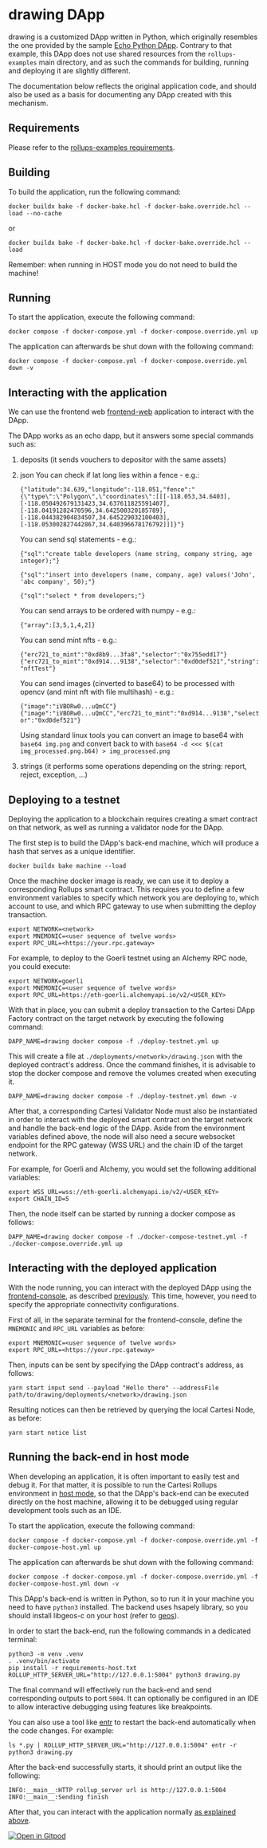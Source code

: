 # drawing DApp

drawing is a customized DApp written in Python, which originally resembles the one provided by the sample [Echo Python DApp](https://github.com/cartesi/rollups-examples/tree/main/echo-python).
Contrary to that example, this DApp does not use shared resources from the `rollups-examples` main directory, and as such the commands for building, running and deploying it are slightly different.

The documentation below reflects the original application code, and should also be used as a basis for documenting any DApp created with this mechanism.

## Requirements

Please refer to the [rollups-examples requirements](https://github.com/cartesi/rollups-examples/tree/main/README.md#requirements).

## Building

To build the application, run the following command:

```shell
docker buildx bake -f docker-bake.hcl -f docker-bake.override.hcl --load --no-cache
```
or 
```shell
docker buildx bake -f docker-bake.hcl -f docker-bake.override.hcl --load
```
Remember: when running in HOST mode you do not need to build the machine!

## Running

To start the application, execute the following command:

```shell
docker compose -f docker-compose.yml -f docker-compose.override.yml up
```

The application can afterwards be shut down with the following command:

```shell
docker compose -f docker-compose.yml -f docker-compose.override.yml down -v
```

## Interacting with the application

We can use the frontend web [frontend-web](https://github.com/lynoferraz/frontend-web-cartesi) application to interact with the DApp.

The DApp works as an echo dapp, but it answers some special commands such as:
1. deposits (it sends vouchers to depositor with the same assets)
2. json 
    You can check if lat long lies within a fence - e.g.: 
    
    ```{"latitude":34.639,"longitude":-118.051,"fence":"{\"type\":\"Polygon\",\"coordinates\":[[[-118.053,34.6403],[-118.050492679131423,34.637611825591407],[-118.04191282470596,34.642500320185789],[-118.044382904834507,34.645229032100403],[-118.053002827442867,34.640396678176792]]]}"}```
    
    You can send sql statements - e.g.: 
    
    ```{"sql":"create table developers (name string, company string, age integer);"}```
    
    ```{"sql":"insert into developers (name, company, age) values('John', 'abc company', 50);"}```
    
    ```{"sql":"select * from developers;"}```
    
    You can send arrays to be ordered with numpy - e.g.: 
    
    ```{"array":[3,5,1,4,2]}```

    You can send mint nfts - e.g.: 
    
    ```{"erc721_to_mint":"0xd8b9...3fa8","selector":"0x755edd17"}```
    ```{"erc721_to_mint":"0xd914...9138","selector":"0xd0def521","string":"nftTest"}```

    You can send images (cinverted to base64) to be processed with opencv (and mint nft with file multihash) - e.g.: 
    
    ```{"image":"iVBORw0...uQmCC"}```
    ```{"image":"iVBORw0...uQmCC","erc721_to_mint":"0xd914...9138","selector":"0xd0def521"}```

    Using standard linux tools you can convert an image to base64 with ```base64 img.png``` and convert back to with ```base64 -d <<< $(cat img_processed.png.b64) > img_processed.png```

3. strings (it performs some operations depending on the string: report, reject, exception, ...)


## Deploying to a testnet

Deploying the application to a blockchain requires creating a smart contract on that network, as well as running a validator node for the DApp.

The first step is to build the DApp's back-end machine, which will produce a hash that serves as a unique identifier.

```shell
docker buildx bake machine --load
```

Once the machine docker image is ready, we can use it to deploy a corresponding Rollups smart contract. This requires you to define a few environment variables to specify which network you are deploying to, which account to use, and which RPC gateway to use when submitting the deploy transaction.

```shell
export NETWORK=<network>
export MNEMONIC=<user sequence of twelve words>
export RPC_URL=<https://your.rpc.gateway>
```

For example, to deploy to the Goerli testnet using an Alchemy RPC node, you could execute:

```shell
export NETWORK=goerli
export MNEMONIC=<user sequence of twelve words>
export RPC_URL=https://eth-goerli.alchemyapi.io/v2/<USER_KEY>
```

With that in place, you can submit a deploy transaction to the Cartesi DApp Factory contract on the target network by executing the following command:

```shell
DAPP_NAME=drawing docker compose -f ./deploy-testnet.yml up
```

This will create a file at `./deployments/<network>/drawing.json` with the deployed contract's address.
Once the command finishes, it is advisable to stop the docker compose and remove the volumes created when executing it.

```shell
DAPP_NAME=drawing docker compose -f ./deploy-testnet.yml down -v
```

After that, a corresponding Cartesi Validator Node must also be instantiated in order to interact with the deployed smart contract on the target network and handle the back-end logic of the DApp.
Aside from the environment variables defined above, the node will also need a secure websocket endpoint for the RPC gateway (WSS URL) and the chain ID of the target network.

For example, for Goerli and Alchemy, you would set the following additional variables:

```shell
export WSS_URL=wss://eth-goerli.alchemyapi.io/v2/<USER_KEY>
export CHAIN_ID=5
```

Then, the node itself can be started by running a docker compose as follows:

```shell
DAPP_NAME=drawing docker compose -f ./docker-compose-testnet.yml -f ./docker-compose.override.yml up
```

## Interacting with the deployed application

With the node running, you can interact with the deployed DApp using the [frontend-console](https://github.com/cartesi/rollups-examples/tree/main/frontend-console), as described [previously](#interacting-with-the-application).
This time, however, you need to specify the appropriate connectivity configurations.

First of all, in the separate terminal for the frontend-console, define the `MNEMONIC` and `RPC_URL` variables as before:

```shell
export MNEMONIC=<user sequence of twelve words>
export RPC_URL=<https://your.rpc.gateway>
```

Then, inputs can be sent by specifying the DApp contract's address, as follows:

```shell
yarn start input send --payload "Hello there" --addressFile path/to/drawing/deployments/<network>/drawing.json
```

Resulting notices can then be retrieved by querying the local Cartesi Node, as before:

```shell
yarn start notice list
```

## Running the back-end in host mode

When developing an application, it is often important to easily test and debug it. For that matter, it is possible to run the Cartesi Rollups environment in [host mode](https://github.com/cartesi/rollups-examples/tree/main/README.md#host-mode), so that the DApp's back-end can be executed directly on the host machine, allowing it to be debugged using regular development tools such as an IDE.

To start the application, execute the following command:
```
docker compose -f docker-compose.yml -f docker-compose.override.yml -f docker-compose-host.yml up

```

The application can afterwards be shut down with the following command:
```
docker compose -f docker-compose.yml -f docker-compose.override.yml -f docker-compose-host.yml down -v
```

This DApp's back-end is written in Python, so to run it in your machine you need to have `python3` installed.
The backend uses hsapely library, so you should install libgeos-c on your host (refer to [geos](https://libgeos.org/usage/install/)).

In order to start the back-end, run the following commands in a dedicated terminal:

```shell
python3 -m venv .venv
. .venv/bin/activate
pip install -r requirements-host.txt
ROLLUP_HTTP_SERVER_URL="http://127.0.0.1:5004" python3 drawing.py
```

The final command will effectively run the back-end and send corresponding outputs to port `5004`.
It can optionally be configured in an IDE to allow interactive debugging using features like breakpoints.

You can also use a tool like [entr](https://eradman.com/entrproject/) to restart the back-end automatically when the code changes. For example:

```shell
ls *.py | ROLLUP_HTTP_SERVER_URL="http://127.0.0.1:5004" entr -r python3 drawing.py
```

After the back-end successfully starts, it should print an output like the following:

```log
INFO:__main__:HTTP rollup_server url is http://127.0.0.1:5004
INFO:__main__:Sending finish
```

After that, you can interact with the application normally [as explained above](#interacting-with-the-application).

[![Open in Gitpod](https://gitpod.io/button/open-in-gitpod.svg)](https://gitpod.io/#https://github.com/lynoferraz/echo-plus-cartesi-dapp)
